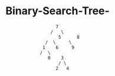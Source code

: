 # Binary-Search-Tree-
				       7
				     /   \
			            5      8
				   /  \     \
				  1    6     9
				 /  \	    
			        0    3
			            / \
			           2   4
